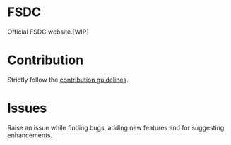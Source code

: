 # FSDC
Official FSDC website.[WIP]

# Contribution
Strictly follow the [contribution guidelines](https://raw.githubusercontent.com/fisatsdc/fsdc/master/CONTRIBUTING.md).

# Issues
Raise an issue while finding bugs, adding new features and for suggesting enhancements.
